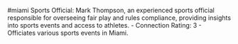 #miami 
Sports Official: Mark Thompson, an experienced sports official responsible for overseeing fair play and rules compliance, providing insights into sports events and access to athletes. - Connection Rating: 3 - Officiates various sports events in Miami.